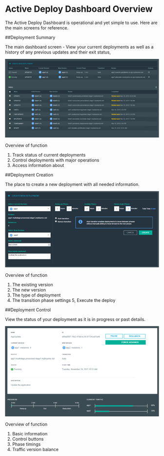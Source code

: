 # Active Deploy Dashboard Overview

The Active Deploy Dashboard is operational and yet simple to use. Here are the main screens for reference.

##Deployment Summary

The main dashboard screen -  View your current deployments as well as a history of any previous updates and their exit status,

![Deployment summary](AD-Dashboard-summary.png)

Overview of function

1. Track status of current deployments
2. Control deployments with major operations
3. Access information about 
&nbsp;

##Deployment Creation

The place to create a new deployment with all needed information.

![Deployment creation](AD-Dashboard-create.png)

Overview of function

1. The existing version
2. The new version
3. The type of deployment
4. The transition phase settings
5, Execute the deploy
&nbsp;

##Deployment Control

View the status of your deployment as it is in progress or past details.

![Running deployment control](AD-Dashboard-running.png)

Overview of function

1. Basic information
2. Control buttons
3. Phase timings
4. Traffic version balance

 
